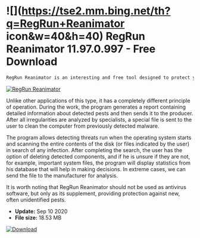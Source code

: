 # ![](https://tse2.mm.bing.net/th?q=RegRun+Reanimator icon&w=40&h=40) RegRun Reanimator 11.97.0.997 - Free Download

```sh
RegRun Reanimator is an interesting and free tool designed to protect your computer against all kinds of malicious software - Trojans, spyware and adware.
```
[![RegRun Reanimator](https://gallery.dpcdn.pl/imgc/Tools/1054/g_-_420x350_1.5_-_x20101228112856_00.png)](https://softexe.net/win/security-privacy/antispyware/regrun-reanimator:hdbe.html)

Unlike other applications of this type, it has a completely different principle of operation. During the work, the program generates a report containing detailed information about detected pests and then sends it to the producer. After all irregularities are analyzed by specialists, a special file is sent to the user to clean the computer from previously detected malware.
 
 The program allows detecting threats run when the operating system starts and scanning the entire contents of the disk (or files indicated by the user) in search of any infection. After completing the search, the user has the option of deleting detected components, and if he is unsure if they are not, for example, important system files, the program will display statistics from his database that will help in making decisions. In extreme cases, we can send the file to the manufacturer for analysis.
 
 It is worth noting that RegRun Reanimator should not be used as antivirus software, but only as its supplement, providing protection against new, often unidentified pests.


- **Update:** Sep 10 2020
- **File size:** 18.53 MB

[![Download](https://cdn.softexe.net/static/img/download.png)](https://softexe.net/win/security-privacy/antispyware/regrun-reanimator:hdbe.html)

